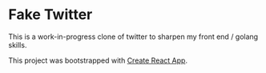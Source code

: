 # Fake Twitter

This is a work-in-progress clone of twitter to sharpen my front end / golang skills.

This project was bootstrapped with [Create React App](https://github.com/facebook/create-react-app).